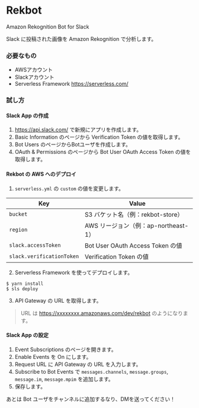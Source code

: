 Rekbot
===

Amazon Rekognition Bot for Slack

Slack に投稿された画像を Amazon Rekognition で分析します。

### 必要なもの

- AWSアカウント
- Slackアカウント
- Serverless Framework https://serverless.com/

### 試し方

#### Slack App の作成

1. https://api.slack.com/ で新規にアプリを作成します。
2. Basic Information のページから Verification Token の値を取得します。
3. Bot Users のページからBotユーザを作成します。
4. OAuth & Permissions のページから Bot User OAuth Access Token の値を取得します。

#### Rekbot の AWS へのデプロイ

1. `serverless.yml` の `custom` の値を変更します。

| Key | Value |
|------|-------|
| `bucket` | S3 バケット名（例：rekbot-store） |
| `region` | AWS リージョン（例：ap-northeast-1） |
| `slack.accessToken` | Bot User OAuth Access Token の値 |
| `slack.verificationToken` | Verification Token の値 |

2. Serverless Framework を使ってデプロイします。

```console
$ yarn install
$ sls deploy
```

3. API Gateway の URL を取得します。

> URL は https://xxxxxxxx.amazonaws.com/dev/rekbot のようになります。

#### Slack App の設定

1. Event Subscriptions のページを開きます。
2. Enable Events を On にします。
3. Request URL に API Gateway の URL を入力します。
4. Subscribe to Bot Events で `messages.channels`, `message.groups`, `message.im`, `message.mpim` を追加します。
5. 保存します。

あとは Bot ユーザをチャンネルに追加するなり、DMを送ってください！
